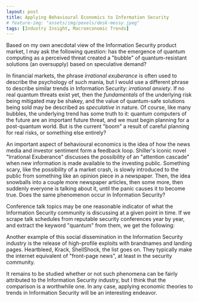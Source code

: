 ```yaml
---
layout: post
title: Applying Behavioural Economics to Information Security
# feature-img: "assets/img/pexels/desk-messy.jpeg"
tags: [Industry Insight, Macroeconomic Trends]
---
```


Based on my own anecdotal view of the Information Security product
market, I may ask the following question: has the emergence of quantum
computing as a perceived threat created a "bubble" of quantum-resistant
solutions (an oversupply) based on speculative demand?

In financial markets, the phrase *irrational exuberance* is often used to
describe the psychology of such mania, but I would use a different phrase to
describe similar trends in Information Security: *irrational anxiety*. If no
real quantum threats exist yet, then the *fundamentals* of the underlying risk
being mitigated may be shakey, and the value of quantum-safe solutions being
sold may be described as *speculative* in nature. Of course, like many bubbles,
the underlying trend has some truth to it: quantum computers of the future are
an important future threat, and we must begin planning for a post-quantum
world. But is the current "boom" a result of careful planning for real risks,
or something else entirely?

An important aspect of behavioural economics is the idea of how the news media
and investor sentiment form a feedback loop. Shiller's iconic novel "Irrational
Exuberance" discusses the possibility of an "attention cascade" when new
information is made available to the investing public. Something scary, like
the possibility of a market crash, is slowly introduced to the public from
something like an opinion piece in a newspaper. Then, the idea snowballs into a
couple more newspaper articles, then some more, then suddenly everyone is
talking about it, until the panic causes it to become true. Does the same
phenomenon occur in Information Security?

Conference talk topics may be one reasonable indicator of what the Information
Security community is discussing at a given point in time. If we scrape talk
schedules from reputable security conferences year by year, and extract the
keyword "quantum" from them, we get the following:



Another example of this social dissemination in the Information Security
industry is the release of high-profile exploits with brandnames and landing
pages. Heartbleed, Krack, ShellShock, the list goes on. They typically make the
internet equivalent of "front-page news", at least in the security community.

It remains to be studied whether or not such phenomena can be
fairly attributed to the Information Security industry, but I think that the
comparison is a worthwhile one. In any case, applying economic theories to trends
in Information Security will be an interesting endeavor.

